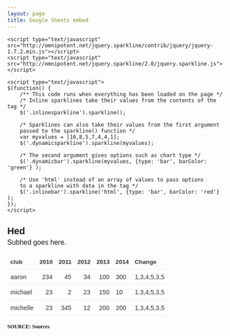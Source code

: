 ```yaml
---
layout: page
title: Google Sheets embed
---
```


    <script type="text/javascript" src="http://omnipotent.net/jquery.sparkline/contrib/jquery/jquery-1.7.2.min.js"></script>
    <script type="text/javascript" src="http://omnipotent.net/jquery.sparkline/2.0/jquery.sparkline.js"></script>

    <script type="text/javascript">
    $(function() {
        /** This code runs when everything has been loaded on the page */
        /* Inline sparklines take their values from the contents of the tag */
        $('.inlinesparkline').sparkline(); 

        /* Sparklines can also take their values from the first argument 
        passed to the sparkline() function */
        var myvalues = [10,8,5,7,4,4,1];
        $('.dynamicsparkline').sparkline(myvalues);

        /* The second argument gives options such as chart type */
        $('.dynamicbar').sparkline(myvalues, {type: 'bar', barColor: 'green'} );

        /* Use 'html' instead of an array of values to pass options 
        to a sparkline with data in the tag */
        $('.inlinebar').sparkline('html', {type: 'bar', barColor: 'red'} );
    });
    </script>

<style>/*styles for graphic info (hed, subhed, source, credit)*/
.rg-container {
	font-family: Helvetica, Arial, sans-serif;
	font-size: 16px;
	line-height: 1;
	margin: 0;
	padding: 1em 0;
	color: #1a1a1a;
}
.rg-header {
	margin-bottom: 1em;
}
.rg-hed {
	font-family: "Benton Sans Bold", Helvetica, Arial, sans-serif;
	font-weight: bold;
	font-size: 1.35em;
	margin-bottom: 0.25em;
}
.rg-subhed {
	font-size: 1em;
	line-height: 1.4em;
}
.rg-source-and-credit {
	font-family: Georgia,"Times New Roman", Times,serif;
	width: 100%;
	overflow: hidden;
	margin-top: 1em;
}
.rg-source {
	margin: 0;
	float: left;
	font-weight: bold;
	font-size: 0.75em;
	line-height: 1.5em;
}
.rg-source .pre-colon {
	text-transform: uppercase;
}
/*styles for graphic*/
table.rg-table {
	margin: 0 0 1em 0;
	width: 100%;
	font-family: Helvetica, Arial, sans-serif;
	font-size: 1em;
	border-collapse: collapse;
	border-spacing: 0;
}
table.rg-table * {
	-moz-box-sizing: border-box;
	box-sizing: border-box;
	margin: 0;
	padding: 0;
	border: 0;
	font-size: 100%;
	font: inherit;
	vertical-align: baseline;
	text-align: left;
	color: #333;
}
table.rg-table thead {
	border-bottom: 1px solid rgba(195,195,197,.3);
}
table.rg-table th {
	font-weight: bold;
	padding: 0.5em;
	font-size: 0.85em;
	line-height: 1.4;
}
table.rg-table td {
	padding: 0.5em;
	font-size: 0.9em;
	line-height: 1.4;
}
table.rg-table .highlight td {
	font-weight: bold;
}
table.rg-table tr {
	border-bottom: 1px solid rgba(195,195,197,.3);
	color: #222;
}
table.rg-table .number {
	text-align: right;
}
table.rg-table.zebra tr:nth-child(even) {
	background: rgba(195, 195, 197, 0.1);
}
table.rg-table tr.highlight {
	background: #edece4;
}
@media screen and (max-width: 500px) {
.rg-container {
	max-width: 500px;
	margin: 0 auto;
}
table.rg-table {
	display: block;
	width: 100%;
}
table.rg-table tr.hide-mobile, table.rg-table th.hide-mobile, table.rg-table td.hide-mobile {
	display: none;
}
table.rg-table thead {
	display: none;
}
table.rg-table tbody {
	display: block;
	width: 100%;
}
table.rg-table td:last-child {
	padding-right: 0;
	border-bottom: 2px solid #ccc;
}
table.rg-table tr, table.rg-table th, table.rg-table td {
	display: block;
	padding: 0;
}
table.rg-table td[data-title]:before {
	content: attr(data-title) ":A0";
	font-weight: bold;
	display: inline-block;
	content: attr(data-title);
	float: left;
	margin-right: 0.5em;
	font-size: 0.95em;
}
table.rg-table tr {
	border-bottom: none;
	margin: 0 0 1em 0;
	padding: 0.5em 0;
}
table.rg-table tr:nth-child(even) {
	background: none;
}
table.rg-table td {
	padding: 0.5em 0 0.25em 0;
	border-bottom: 1px dotted #ccc;
	text-align: right;
}
table.rg-table td:empty {
	display: none;
}
table.rg-table .highlight td {
	background: none;
}
table.rg-table tr.highlight {
	background: none;
}
table.rg-table.zebra tr:nth-child(even) {
	background: none;
}
table.rg-table.zebra td:nth-child(even) {
	background: rgba(195, 195, 197, 0.1);
}
}
</style>
<div class="rg-container">
	<div class="rg-header">
		<div class="rg-hed">Hed</div>
		<div class="rg-subhed">Subhed goes here.</div>
	</div>
	<div class="rg-content">
		<table class="rg-table">
			<thead>
				<th class="text rg-th">club</th>
				<th class="number rg-th">2010</th>
				<th class="number rg-th">2011</th>
				<th class="number rg-th">2012</th>
				<th class="number rg-th">2013</th>
				<th class="text rg-th">2014</th>
				<th class="text rg-th">Change</th>
			</thead>
			<tbody>
				<tr>
						<td class="text" data-title="club">aaron</td>
						<td class="number" data-title="2010">234</td>
						<td class="number" data-title="2011">45</td>
						<td class="number" data-title="2012">34</td>
						<td class="number" data-title="2013">100</td>
						<td class="text" data-title="2014">300</td>
						<td class="text" data-title="Change"><span class="inlinebar">1,3,4,5,3,5</span></td>
				</tr>
				<tr>
						<td class="text" data-title="club">michael</td>
						<td class="number" data-title="2010">23</td>
						<td class="number" data-title="2011">2</td>
						<td class="number" data-title="2012">23</td>
						<td class="number" data-title="2013">150</td>
						<td class="text" data-title="2014">10</td>
						<td class="text" data-title="Change"><span class="inlinebar">1,3,4,5,3,5</span></td>
				</tr>
				<tr>
						<td class="text" data-title="club">michelle</td>
						<td class="number" data-title="2010">23</td>
						<td class="number" data-title="2011">345</td>
						<td class="number" data-title="2012">12</td>
						<td class="number" data-title="2013">200</td>
						<td class="text" data-title="2014">200</td>
						<td class="text" data-title="Change"><span class="inlinebar">1,3,4,5,3,5</span></td>
				</tr>
			</tbody>
		</table>
	</div>
	<div class="rg-source-and-credit">
		<div class="rg-source"><span class="pre-colon">SOURCE</span>: <span class="post-colon">Sources</span></div>
	</div>
</div>